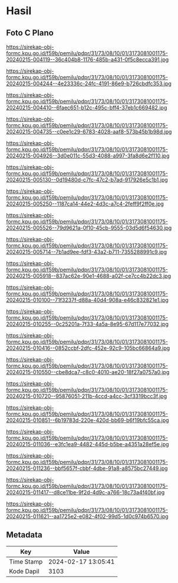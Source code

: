 # Hasil

## Foto C Plano

https://sirekap-obj-formc.kpu.go.id/f59b/pemilu/pdpr/31/73/08/10/01/3173081001175-20240215-004119--36c404b8-1176-485b-a431-0f5c8ecca391.jpg

https://sirekap-obj-formc.kpu.go.id/f59b/pemilu/pdpr/31/73/08/10/01/3173081001175-20240215-004244--4e23336c-24fc-4191-86e9-b726cbdfc353.jpg

https://sirekap-obj-formc.kpu.go.id/f59b/pemilu/pdpr/31/73/08/10/01/3173081001175-20240215-004410--6faec651-b12c-495c-bff4-37eb1c669482.jpg

https://sirekap-obj-formc.kpu.go.id/f59b/pemilu/pdpr/31/73/08/10/01/3173081001175-20240215-004735--c0ee1c29-6783-4028-aaf8-573b45b1b98d.jpg

https://sirekap-obj-formc.kpu.go.id/f59b/pemilu/pdpr/31/73/08/10/01/3173081001175-20240215-004926--3d0e011c-55d3-4088-a997-3fa8d6e2f110.jpg

https://sirekap-obj-formc.kpu.go.id/f59b/pemilu/pdpr/31/73/08/10/01/3173081001175-20240215-005130--0d19480d-c7fc-47c2-b7ad-917926e5c1b1.jpg

https://sirekap-obj-formc.kpu.go.id/f59b/pemilu/pdpr/31/73/08/10/01/3173081001175-20240215-005250--1187ca14-44e2-4d3c-a7c4-2feff9f2ff0e.jpg

https://sirekap-obj-formc.kpu.go.id/f59b/pemilu/pdpr/31/73/08/10/01/3173081001175-20240215-005526--79d9621a-0f10-45cb-9555-03d5d6f54630.jpg

https://sirekap-obj-formc.kpu.go.id/f59b/pemilu/pdpr/31/73/08/10/01/3173081001175-20240215-005714--7b1ad9ee-fdf3-43a2-b711-7355288991c9.jpg

https://sirekap-obj-formc.kpu.go.id/f59b/pemilu/pdpr/31/73/08/10/01/3173081001175-20240215-005918--837ac62e-90e1-4688-a02f-ce7cc4b22dc3.jpg

https://sirekap-obj-formc.kpu.go.id/f59b/pemilu/pdpr/31/73/08/10/01/3173081001175-20240215-010100--71f3237f-d88a-40d4-908a-e46c832821e1.jpg

https://sirekap-obj-formc.kpu.go.id/f59b/pemilu/pdpr/31/73/08/10/01/3173081001175-20240215-010255--0c25201a-7f33-4a5a-8e95-67d117e77032.jpg

https://sirekap-obj-formc.kpu.go.id/f59b/pemilu/pdpr/31/73/08/10/01/3173081001175-20240215-010416--0852ccbf-2dfc-452e-92c9-105bc66864a9.jpg

https://sirekap-obj-formc.kpu.go.id/f59b/pemilu/pdpr/31/73/08/10/01/3173081001175-20240215-010550--cbe8dca7-c8c0-4010-ae20-18f27a0757a0.jpg

https://sirekap-obj-formc.kpu.go.id/f59b/pemilu/pdpr/31/73/08/10/01/3173081001175-20240215-010720--95876051-211b-4ccd-a4cc-3cf3319bcc3f.jpg

https://sirekap-obj-formc.kpu.go.id/f59b/pemilu/pdpr/31/73/08/10/01/3173081001175-20240215-010851--6b19783d-220e-420d-bb69-b6f19bfc55ca.jpg

https://sirekap-obj-formc.kpu.go.id/f59b/pemilu/pdpr/31/73/08/10/01/3173081001175-20240215-011036--e3fc1ea9-4482-445d-b5be-a4351a28ef5e.jpg

https://sirekap-obj-formc.kpu.go.id/f59b/pemilu/pdpr/31/73/08/10/01/3173081001175-20240215-011236--bbf5657f-cbbf-4dbe-91a8-a8575bc27449.jpg

https://sirekap-obj-formc.kpu.go.id/f59b/pemilu/pdpr/31/73/08/10/01/3173081001175-20240215-011417--d8ce11be-9f2d-4d9c-a766-18c73a4f40bf.jpg

https://sirekap-obj-formc.kpu.go.id/f59b/pemilu/pdpr/31/73/08/10/01/3173081001175-20240215-011621--aa1725e2-e082-4f02-99d5-1d0c974b6570.jpg


## Metadata

| Key        | Value               |
| ---------- | ------------------- |
| Time Stamp | 2024-02-17 13:05:41 |
| Kode Dapil | 3103                |



